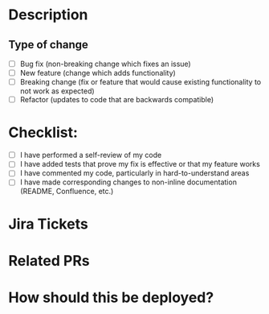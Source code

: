 # Description
<!-- Please include a summary of the changes and the related issue. Please also include relevant motivation and context. List any dependencies that are required for this change.-->

## Type of change

- [ ] Bug fix (non-breaking change which fixes an issue)
- [ ] New feature (change which adds functionality)
- [ ] Breaking change (fix or feature that would cause existing functionality to not work as expected)
- [ ] Refactor (updates to code that are backwards compatible)

# Checklist:

- [ ] I have performed a self-review of my code
- [ ] I have added tests that prove my fix is effective or that my feature works
- [ ] I have commented my code, particularly in hard-to-understand areas
- [ ] I have made corresponding changes to non-inline documentation (README, Confluence, etc.)

# Jira Tickets
<!-- Add relevant Jira tickets for this pull request here. -->

# Related PRs
<!-- Please list any related PRs that either are required for this to work properly, or directly match this PR (in the case of STG merges). Remove this section if not relevant. -->

# How should this be deployed?
<!-- Please list any configuration changes (secrets, environment variables, etc.) needed to occur when this code is deployed. This can be copied directly from the Jira ticket if the deployment notes there are comprehensive enough. -->
